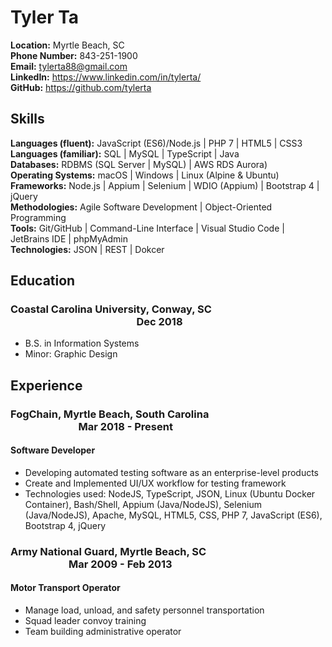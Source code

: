 # Tyler Ta

**Location:** Myrtle Beach, SC  
**Phone Number:** 843-251-1900  
**Email:** tylerta88@gmail.com   
**LinkedIn:** <https://www.linkedin.com/in/tylerta/>    
**GitHub:** <https://github.com/tylerta>    

## Skills
**Languages (fluent):** JavaScript (ES6)/Node.js | PHP 7 | HTML5 | CSS3 <br />
**Languages (familiar):** SQL | MySQL | TypeScript | Java <br />
**Databases:** RDBMS (SQL Server | MySQL) | AWS RDS Aurora) <br />
**Operating Systems:** macOS | Windows | Linux (Alpine & Ubuntu) <br />
**Frameworks:** Node.js | Appium | Selenium | WDIO (Appium) | Bootstrap 4 | jQuery <br />
**Methodologies:** Agile Software Development | Object-Oriented Programming <br />
**Tools:** Git/GitHub | Command-Line Interface | Visual Studio Code | JetBrains IDE | phpMyAdmin <br />
**Technologies:** JSON | REST | Dokcer <br />

## Education
### Coastal Carolina University, Conway, SC &nbsp; &nbsp; &nbsp; &nbsp; &nbsp; &nbsp; &nbsp; &nbsp;&nbsp; &nbsp; &nbsp; &nbsp; &nbsp; &nbsp; &nbsp; &nbsp; &nbsp; &nbsp; &nbsp; &nbsp; &nbsp; &nbsp; &nbsp; &nbsp; &nbsp; &nbsp; &nbsp; &nbsp; &nbsp; &nbsp; &nbsp; &nbsp; &nbsp; &nbsp; &nbsp; &nbsp; &nbsp; &nbsp; &nbsp; &nbsp; &nbsp; &nbsp; &nbsp; &nbsp; &nbsp; &nbsp; &nbsp; &nbsp; &nbsp; Dec 2018
* B.S. in Information Systems 
* Minor: Graphic Design

## Experience
### FogChain, Myrtle Beach, South Carolina &nbsp; &nbsp; &nbsp; &nbsp; &nbsp; &nbsp; &nbsp; &nbsp; &nbsp; &nbsp; &nbsp; &nbsp; &nbsp; &nbsp; &nbsp; &nbsp; &nbsp; &nbsp; &nbsp; &nbsp; &nbsp; &nbsp; &nbsp; &nbsp; &nbsp; &nbsp; &nbsp; &nbsp; &nbsp; &nbsp; &nbsp; &nbsp; &nbsp; &nbsp; &nbsp; &nbsp; &nbsp; &nbsp; Mar 2018 - Present
#### Software Developer
* Developing automated testing software as an enterprise-level products
* Create and Implemented UI/UX workflow for testing framework
* Technologies used: NodeJS, TypeScript, JSON, Linux (Ubuntu Docker Container), Bash/Shell, Appium (Java/NodeJS), Selenium (Java/NodeJS), Apache, MySQL, HTML5, CSS, PHP 7, JavaScript (ES6), Bootstrap 4, jQuery

### Army National Guard, Myrtle Beach, SC &nbsp; &nbsp; &nbsp; &nbsp; &nbsp; &nbsp; &nbsp; &nbsp; &nbsp; &nbsp; &nbsp; &nbsp; &nbsp; &nbsp; &nbsp; &nbsp; &nbsp; &nbsp; &nbsp; &nbsp; &nbsp; &nbsp; &nbsp; &nbsp; &nbsp; &nbsp; &nbsp; &nbsp; &nbsp; &nbsp; &nbsp; &nbsp; &nbsp; &nbsp; &nbsp; &nbsp; Mar 2009 - Feb 2013
#### Motor Transport Operator
* Manage load, unload, and safety personnel transportation
* Squad leader convoy training
* Team building administrative operator
